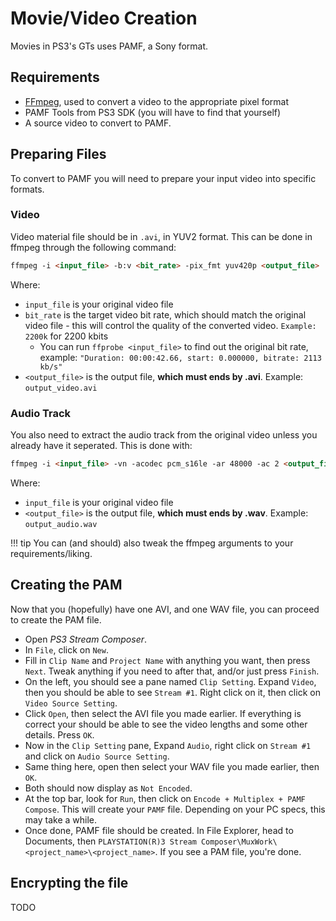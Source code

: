 # Movie/Video Creation

Movies in PS3's GTs uses PAMF, a Sony format.

## Requirements
- [FFmpeg](https://ffmpeg.org/download.html), used to convert a video to the appropriate pixel format
- PAMF Tools from PS3 SDK (you will have to find that yourself)
- A source video to convert to PAMF.

## Preparing Files
To convert to PAMF you will need to prepare your input video into specific formats. 

### Video
Video material file should be in `.avi`, in YUV2 format. This can be done in ffmpeg through the following command:

``` markdown title="Converting to YUV2 with FFmpeg"
ffmpeg -i <input_file> -b:v <bit_rate> -pix_fmt yuv420p <output_file>
```

Where:

* `input_file` is your original video file
* `bit_rate` is the target video bit rate, which should match the original video file - this will control the quality of the converted video. `Example: 2200k` for 2200 kbits
  * You can run `ffprobe <input_file>` to find out the original bit rate, example: `"Duration: 00:00:42.66, start: 0.000000, bitrate: 2113 kb/s"`
* `<output_file>` is the output file, **which must ends by .avi**. Example: `output_video.avi`

### Audio Track
You also need to extract the audio track from the original video unless you already have it seperated.
This is done with:

``` markdown title="Extracting the audio track"
ffmpeg -i <input_file> -vn -acodec pcm_s16le -ar 48000 -ac 2 <output_file>
```

Where:

* `input_file` is your original video file
* `<output_file>` is the output file, **which must ends by .wav**. Example: `output_audio.wav`

!!! tip
    You can (and should) also tweak the ffmpeg arguments to your requirements/liking.

## Creating the PAM
Now that you (hopefully) have one AVI, and one WAV file, you can proceed to create the PAM file.

* Open *PS3 Stream Composer*.
* In `File`, click on `New`.
* Fill in `Clip Name` and `Project Name` with anything you want, then press `Next`. Tweak anything if you need to after that, and/or just press `Finish`.
* On the left, you should see a pane named `Clip Setting`. Expand `Video`, then you should be able to see `Stream #1`. Right click on it, then click on `Video Source Setting`.
* Click `Open`, then select the AVI file you made earlier. If everything is correct your should be able to see the video lengths and some other details. Press `OK`.
* Now in the `Clip Setting` pane, Expand `Audio`, right click on `Stream #1` and click on `Audio Source Setting`.
* Same thing here, open then select your WAV file you made earlier, then `OK`.
* Both should now display as `Not Encoded`.
* At the top bar, look for `Run`, then click on `Encode + Multiplex + PAMF Compose`. This will create your `PAMF` file. Depending on your PC specs, this may take a while.
* Once done, PAMF file should be created. In File Explorer, head to Documents, then `PLAYSTATION(R)3 Stream Composer\MuxWork\<project_name>\<project_name>`.  If you see a PAM file, you're done.

## Encrypting the file

TODO